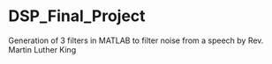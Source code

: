# DSP_Final_Project
Generation of 3 filters in MATLAB to filter noise from a speech by Rev. Martin Luther King
